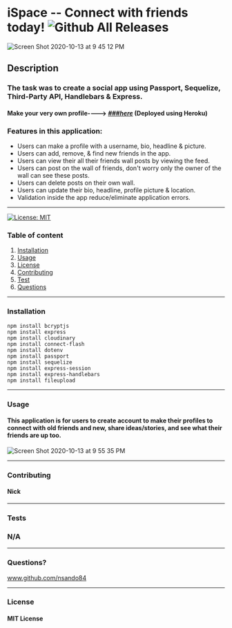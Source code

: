 # **iSpace -- Connect with friends today!**   ![Github All Releases](https://img.shields.io/github/contributors/nsando84/ispace)   

![Screen Shot 2020-10-13 at 9 45 12 PM](https://user-images.githubusercontent.com/67135603/95944611-6cb8a980-0d9d-11eb-810f-88ad5a62371e.png)








  ## **Description**

  

  ### The task was to create a social app using Passport, Sequelize, Third-Party API, Handlebars & Express. 

 #### Make your very own profile----> [***###here***](https://ispaceapp.herokuapp.com/) (Deployed using Heroku)
 

 
  ### Features in this application:
  
  - Users can make a profile with a username, bio, headline & picture.
  - Users can add, remove, & find new friends in the app.
  - Users can view their all their friends wall posts by viewing the feed. 
  - Users can post on the wall of friends, don't worry only the owner of the wall can see these posts.
  - Users can delete posts on their own wall.
  - Users can update their bio, headline, profile picture & location.
  - Validation inside the app reduce/eliminate application errors.
  
---

[![License: MIT](https://img.shields.io/badge/License-MIT-yellow.svg)](https://opensource.org/licenses/MIT)

  ### Table of content
  1. [Installation](#installation)
  2. [Usage](#usage)
  3. [License](#license)
  4. [Contributing](#contributing)
  5. [Test](#test)
  6. [Questions](#questions)

---

### **Installation**

    npm install bcryptjs
    npm install express
    npm install cloudinary
    npm install connect-flash
    npm install dotenv
    npm install passport
    npm install sequelize
    npm install express-session
    npm install express-handlebars
    npm install fileupload

---

### **Usage**

#### This application is for users to create account to make their profiles to connect with old friends and new, share ideas/stories, and see what their friends are up too. 

![Screen Shot 2020-10-13 at 9 55 35 PM](https://user-images.githubusercontent.com/67135603/95945228-d84f4680-0d9e-11eb-873c-5dd04bb79679.png)





---

### **Contributing**

#### Nick

---

### **Tests**

### N/A

---

### **Questions?**

www.github.com/nsando84

---

### **License**

#### MIT License
